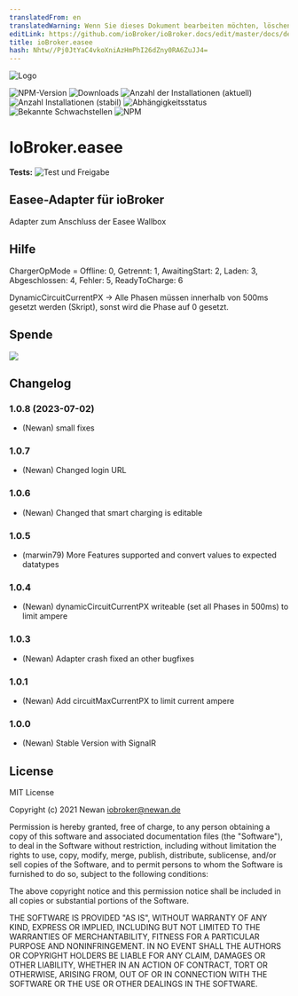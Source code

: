 ```yaml
---
translatedFrom: en
translatedWarning: Wenn Sie dieses Dokument bearbeiten möchten, löschen Sie bitte das Feld "translationsFrom". Andernfalls wird dieses Dokument automatisch erneut übersetzt
editLink: https://github.com/ioBroker/ioBroker.docs/edit/master/docs/de/adapterref/iobroker.easee/README.md
title: ioBroker.easee
hash: Nhtw//Pj0JtYaC4vkoXniAzHmPhI26dZny0RA6ZuJJ4=
---
```

![Logo](../../../en/adapterref/iobroker.easee/admin/easee.png)

![NPM-Version](http://img.shields.io/npm/v/iobroker.easee.svg)
![Downloads](https://img.shields.io/npm/dm/iobroker.easee.svg)
![Anzahl der Installationen (aktuell)](http://iobroker.live/badges/easee-installed.svg)
![Anzahl Installationen (stabil)](http://iobroker.live/badges/easee-stable.svg)
![Abhängigkeitsstatus](https://img.shields.io/david/Newan/iobroker.easee.svg)
![Bekannte Schwachstellen](https://snyk.io/test/github/Newan/ioBroker.easee/badge.svg)
![NPM](https://nodei.co/npm/iobroker.easee.png?downloads=true)

# IoBroker.easee
**Tests:** ![Test und Freigabe](https://github.com/Newan/ioBroker.easee/workflows/Test%20and%20Release/badge.svg)

## Easee-Adapter für ioBroker
Adapter zum Anschluss der Easee Wallbox

## Hilfe
ChargerOpMode = Offline: 0, Getrennt: 1, AwaitingStart: 2, Laden: 3, Abgeschlossen: 4, Fehler: 5, ReadyToCharge: 6

DynamicCircuitCurrentPX -> Alle Phasen müssen innerhalb von 500ms gesetzt werden (Skript), sonst wird die Phase auf 0 gesetzt.

## Spende
[![](https://www.paypalobjects.com/de_DE/DE/i/btn/btn_donateCC_LG.gif)](https://www.paypal.com/cgi-bin/webscr?cmd=_s-xclick&hosted_button_id=L55UBQJKJEUJL)

## Changelog
<!--
  Placeholder for the next version (at the beginning of the line):
  ### **WORK IN PROGRESS**
-->
### 1.0.8 (2023-07-02)
* (Newan)  small fixes

### 1.0.7
* (Newan) Changed login URL

### 1.0.6
* (Newan) Changed that smart charging is editable

### 1.0.5
* (marwin79) More Features supported and convert values to expected datatypes

### 1.0.4
* (Newan) dynamicCircuitCurrentPX writeable (set all Phases in 500ms) to limit ampere

### 1.0.3
* (Newan) Adapter crash fixed an other bugfixes

### 1.0.1
* (Newan) Add circuitMaxCurrentPX to limit current ampere

### 1.0.0
* (Newan) Stable Version with SignalR

## License
MIT License

Copyright (c) 2021 Newan <iobroker@newan.de>

Permission is hereby granted, free of charge, to any person obtaining a copy
of this software and associated documentation files (the "Software"), to deal
in the Software without restriction, including without limitation the rights
to use, copy, modify, merge, publish, distribute, sublicense, and/or sell
copies of the Software, and to permit persons to whom the Software is
furnished to do so, subject to the following conditions:

The above copyright notice and this permission notice shall be included in all
copies or substantial portions of the Software.

THE SOFTWARE IS PROVIDED "AS IS", WITHOUT WARRANTY OF ANY KIND, EXPRESS OR
IMPLIED, INCLUDING BUT NOT LIMITED TO THE WARRANTIES OF MERCHANTABILITY,
FITNESS FOR A PARTICULAR PURPOSE AND NONINFRINGEMENT. IN NO EVENT SHALL THE
AUTHORS OR COPYRIGHT HOLDERS BE LIABLE FOR ANY CLAIM, DAMAGES OR OTHER
LIABILITY, WHETHER IN AN ACTION OF CONTRACT, TORT OR OTHERWISE, ARISING FROM,
OUT OF OR IN CONNECTION WITH THE SOFTWARE OR THE USE OR OTHER DEALINGS IN THE
SOFTWARE.